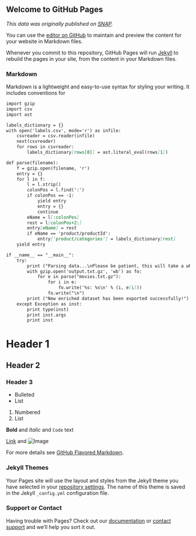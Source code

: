 ## Welcome to GitHub Pages

*This data was originally published on [SNAP](https://snap.stanford.edu/data/web-Movies.html).*

You can use the [editor on GitHub](https://github.com/bazakoskon/labels-on-Amazon-movie-reviews-dataset/edit/master/README.md) to maintain and preview the content for your website in Markdown files.

Whenever you commit to this repository, GitHub Pages will run [Jekyll](https://jekyllrb.com/) to rebuild the pages in your site, from the content in your Markdown files.

### Markdown

Markdown is a lightweight and easy-to-use syntax for styling your writing. It includes conventions for

```markdown
import gzip
import csv
import ast

labels_dictionary = {}
with open('labels.csv', mode='r') as infile:
    csvreader = csv.reader(infile)
    next(csvreader)
    for rows in csvreader:
        labels_dictionary[rows[0]] = ast.literal_eval(rows[1])

def parse(filename):
    f = gzip.open(filename, 'r')
    entry = {}
    for l in f:
        l = l.strip()
        colonPos = l.find(':')
        if colonPos == -1:
            yield entry
            entry = {}
            continue
        eName = l[:colonPos]
        rest = l[colonPos+2:]
        entry[eName] = rest
        if eName == 'product/productId':
            entry['product/categories'] = labels_dictionary[rest]    
    yield entry

if __name__ == "__main__":
    try:
        print ("Parsing data...\nPlease be patient, this will take a while...")
        with gzip.open('output.txt.gz', 'wb') as fo:
            for e in parse("movies.txt.gz"):
                for i in e:
                    fo.write('%s: %s\n' % (i, e[i]))
                fo.write("\n")
        print ("New enriched dataset has been exported successfully!")
    except Exception as inst:
        print type(inst)
        print inst.args
        print inst
```
# Header 1
## Header 2
### Header 3

- Bulleted
- List

1. Numbered
2. List

**Bold** and _Italic_ and `Code` text

[Link](url) and ![Image](src)

For more details see [GitHub Flavored Markdown](https://guides.github.com/features/mastering-markdown/).

### Jekyll Themes

Your Pages site will use the layout and styles from the Jekyll theme you have selected in your [repository settings](https://github.com/bazakoskon/labels-on-Amazon-movie-reviews-dataset/settings). The name of this theme is saved in the Jekyll `_config.yml` configuration file.

### Support or Contact

Having trouble with Pages? Check out our [documentation](https://help.github.com/categories/github-pages-basics/) or [contact support](https://github.com/contact) and we’ll help you sort it out.
